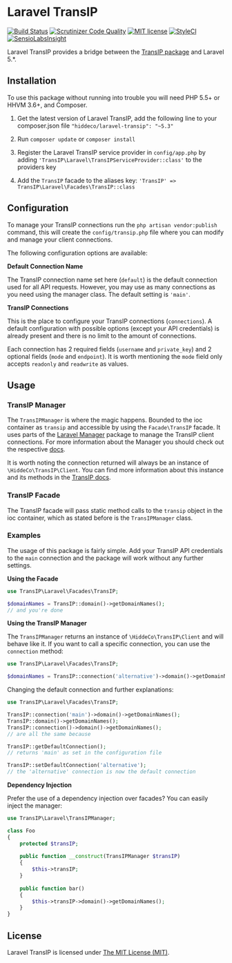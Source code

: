 Laravel TransIP
===============
[![Build Status](https://scrutinizer-ci.com/g/hiddeco/laravel-transip/badges/build.png?b=master)](https://scrutinizer-ci.com/g/hiddeco/laravel-transip/build-status/master)
[![Scrutinizer Code Quality](https://scrutinizer-ci.com/g/hiddeco/laravel-transip/badges/quality-score.png?b=master)](https://scrutinizer-ci.com/g/hiddeco/laravel-transip/?branch=master)
[![MIT license](http://img.shields.io/badge/license-MIT-brightgreen.svg)](http://opensource.org/licenses/MIT)
[![StyleCI](https://styleci.io/repos/41059403/shield)](https://styleci.io/repos/41059403)
[![SensioLabsInsight](https://insight.sensiolabs.com/projects/08fce49f-ae4c-4c8f-8667-bd297c7b708e/mini.png)](https://insight.sensiolabs.com/projects/08fce49f-ae4c-4c8f-8667-bd297c7b708e)

Laravel TransIP provides a bridge between the [TransIP package](https://github.com/hiddeco/transip) and Laravel 5.*.

## Installation
To use this package without running into trouble you will need PHP 5.5+ or HHVM 3.6+, and Composer.

1.	Get the latest version of Laravel TransIP, add the following line to your composer.json file
	`"hiddeco/laravel-transip": "~5.3"`

2.	Run `composer update` or `composer install`

3.	Register the Laravel TransIP service provider in `config/app.php` by adding
	`'TransIP\Laravel\TransIPServiceProvider::class'` to the providers key

4.	Add the `TransIP` facade to the aliases key: `'TransIP' => TransIP\Laravel\Facades\TransIP::class`

## Configuration
To manage your TransIP connections run the `php artisan vendor:publish` command, this will create the `config/transip.php`
file where you can modify and manage your client connections.

The following configuration options are available:

**Default Connection Name**

The TransIP connection name set here (`default`) is the default connection used for all API requests. However, you may 
use as many connections as you need using the manager class. The default setting is `'main'`.

**TransIP Connections**

This is the place to configure your TransIP connections (`connections`). A default configuration with possible 
options (except your API credentials) is already present and there is no limit to the amount of connections.

Each connection has 2 required fields (`username` and `private_key`) and 2 optional fields (`mode` and `endpoint`).
It is worth mentioning the `mode` field only accepts `readonly` and `readwrite` as values.

## Usage

### TransIP Manager
The `TransIPManager` is where the magic happens. Bounded to the ioc container as `transip` and accessible by using the 
`Facade\TransIP` facade. It uses parts of the [Laravel Manager](https://github.com/GrahamCampbell/Laravel-Manager) 
package to manage the TransIP client connections. For more information about the Manager you should check out the respective 
[docs](https://github.com/GrahamCampbell/Laravel-Manager#usage). 

It is worth noting the connection returned will always be an instance of `\HiddeCo\TransIP\Client`. You 
can find more information about this instance and its methods in the [TransIP docs](https://github.com/hiddeco/transip/blob/master/doc/).

### TransIP Facade
The TransIP facade will pass static method calls to the `transip` object in the ioc container, which as stated 
before is the `TransIPManager` class.

### Examples
The usage of this package is fairly simple. Add your TransIP API credentials to the  `main` connection and the package 
will work without any further settings.

**Using the Facade**

````php
use TransIP\Laravel\Facades\TransIP;

$domainNames = TransIP::domain()->getDomainNames();
// and you're done
````

**Using the TransIP Manager**

The `TransIPManager` returns an instance of `\HiddeCo\TransIP\Client` and will behave like it. If 
you want to call a specific connection, you can use the `connection` method:

````php
use TransIP\Laravel\Facades\TransIP;

$domainNames = TransIP::connection('alternative')->domain()->getDomainNames();
````

Changing the default connection and further explanations:

````php
use TransIP\Laravel\Facades\TransIP;

TransIP::connection('main')->domain()->getDomainNames();
TransIP::domain()->getDomainNames();
TransIP::connection()->domain()->getDomainNames();
// are all the same because 

TransIP::getDefaultConnection();
// returns 'main' as set in the configuration file

TransIP::setDefaultConnection('alternative');
// the 'alternative' connection is now the default connection
````

**Dependency Injection**

Prefer the use of a dependency injection over facades? You can easily inject the manager:

````php
use TransIP\Laravel\TransIPManager;

class Foo
{
	protected $transIP;
	
	public function __construct(TransIPManager $transIP)
	{
		$this->transIP;
	}
	
	public function bar()
	{
		$this->transIP->domain()->getDomainNames();
	}
}
````

## License
Laravel TransIP is licensed under [The MIT License (MIT)](https://github.com/hiddeco/laravel-transip/blob/master/LICENSE).
